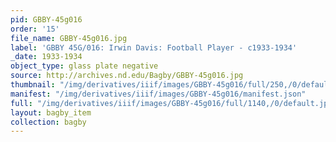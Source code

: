 ```yaml
---
pid: GBBY-45g016
order: '15'
file_name: GBBY-45g016.jpg
label: 'GBBY 45G/016: Irwin Davis: Football Player - c1933-1934'
_date: 1933-1934
object_type: glass plate negative
source: http://archives.nd.edu/Bagby/GBBY-45g016.jpg
thumbnail: "/img/derivatives/iiif/images/GBBY-45g016/full/250,/0/default.jpg"
manifest: "/img/derivatives/iiif/images/GBBY-45g016/manifest.json"
full: "/img/derivatives/iiif/images/GBBY-45g016/full/1140,/0/default.jpg"
layout: bagby_item
collection: bagby
---
```

